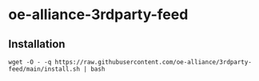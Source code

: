# oe-alliance-3rdparty-feed

## Installation

```
wget -O - -q https://raw.githubusercontent.com/oe-alliance/3rdparty-feed/main/install.sh | bash
```
